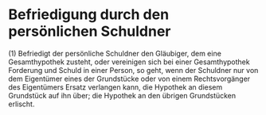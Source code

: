 # Befriedigung durch den persönlichen Schuldner

(1) Befriedigt der persönliche Schuldner den Gläubiger, dem eine Gesamthypothek zusteht, oder vereinigen sich bei einer Gesamthypothek Forderung und Schuld in einer Person, so geht, wenn der Schuldner nur von dem Eigentümer eines der Grundstücke oder von einem Rechtsvorgänger des Eigentümers Ersatz verlangen kann, die Hypothek an diesem Grundstück auf ihn über; die Hypothek an den übrigen Grundstücken erlischt.